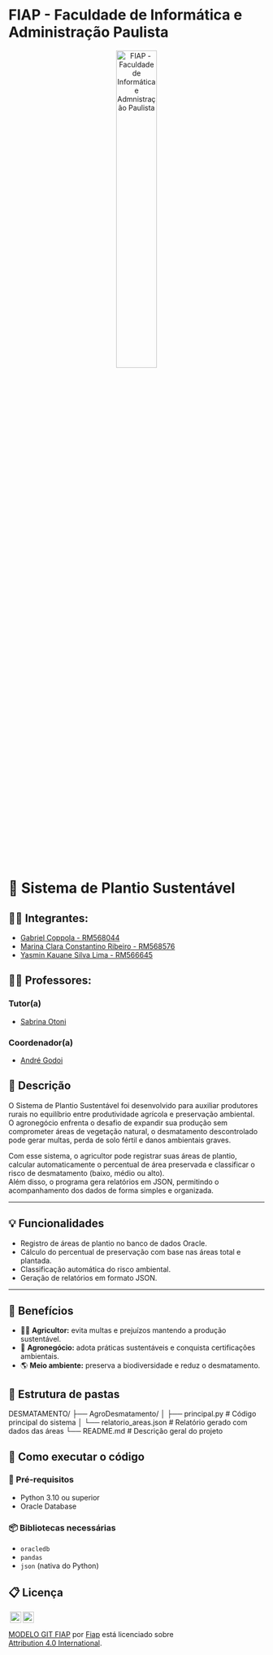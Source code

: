 # FIAP - Faculdade de Informática e Administração Paulista

<p align="center">
<a href= "https://www.fiap.com.br/"><img src="assets/logo-fiap.png" alt="FIAP - Faculdade de Informática e Admnistração Paulista" border="0" width=40% height=40%></a>
</p>

<br>

# 🌱 Sistema de Plantio Sustentável


## 👨‍🎓 Integrantes: 
- <a href="https://github.com/gabrielcoppola">Gabriel Coppola - RM568044</a>
- <a href="https://">Marina Clara Constantino Ribeiro - RM568576</a>
- <a href="https://github.com/yasdevlima">Yasmin Kauane Silva Lima - RM566645</a> 

## 👩‍🏫 Professores:
### Tutor(a) 
- <a href="https://github.com/SabrinaOtoni">Sabrina Otoni</a>
### Coordenador(a)
- <a href="https://github.com/agodoi">André Godoi</a>


## 📜 Descrição

O Sistema de Plantio Sustentável foi desenvolvido para auxiliar produtores rurais no equilíbrio entre produtividade agrícola e preservação ambiental.  
O agronegócio enfrenta o desafio de expandir sua produção sem comprometer áreas de vegetação natural, o desmatamento descontrolado pode gerar multas, perda de solo fértil e danos ambientais graves.

Com esse sistema, o agricultor pode registrar suas áreas de plantio, calcular automaticamente o percentual de área preservada e classificar o risco de desmatamento (baixo, médio ou alto).  
Além disso, o programa gera relatórios em JSON, permitindo o acompanhamento dos dados de forma simples e organizada.

---

## 💡 Funcionalidades

- Registro de áreas de plantio no banco de dados Oracle.  
- Cálculo do percentual de preservação com base nas áreas total e plantada.  
- Classificação automática do risco ambiental.  
- Geração de relatórios em formato JSON.

---

## 🌾 Benefícios

- 👨‍🌾 **Agricultor:** evita multas e prejuízos mantendo a produção sustentável.  
- 🏢 **Agronegócio:** adota práticas sustentáveis e conquista certificações ambientais.  
- 🌎 **Meio ambiente:** preserva a biodiversidade e reduz o desmatamento.



## 📁 Estrutura de pastas

DESMATAMENTO/
├── AgroDesmatamento/
│ ├── principal.py # Código principal do sistema
│ └── relatorio_areas.json # Relatório gerado com dados das áreas
└── README.md # Descrição geral do projeto


## 🔧 Como executar o código

### 🧩 Pré-requisitos

- Python 3.10 ou superior
- Oracle Database

### 📦 Bibliotecas necessárias

- `oracledb`
- `pandas`
- `json` (nativa do Python)

## 📋 Licença

<img style="height:22px!important;margin-left:3px;vertical-align:text-bottom;" src="https://mirrors.creativecommons.org/presskit/icons/cc.svg?ref=chooser-v1"><img style="height:22px!important;margin-left:3px;vertical-align:text-bottom;" src="https://mirrors.creativecommons.org/presskit/icons/by.svg?ref=chooser-v1"><p xmlns:cc="http://creativecommons.org/ns#" xmlns:dct="http://purl.org/dc/terms/"><a property="dct:title" rel="cc:attributionURL" href="https://github.com/agodoi/template">MODELO GIT FIAP</a> por <a rel="cc:attributionURL dct:creator" property="cc:attributionName" href="https://fiap.com.br">Fiap</a> está licenciado sobre <a href="http://creativecommons.org/licenses/by/4.0/?ref=chooser-v1" target="_blank" rel="license noopener noreferrer" style="display:inline-block;">Attribution 4.0 International</a>.</p>


